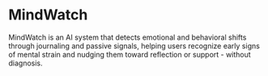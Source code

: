# MindWatch
MindWatch is an AI system that detects emotional and behavioral shifts through journaling and passive signals, helping users recognize early signs of mental strain and nudging them toward reflection or support - without diagnosis.
